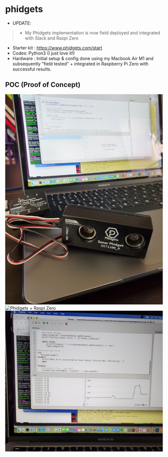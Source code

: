 # phidgets

- UPDATE:
>- My Phidgets implementation is now field deployed and integrated with Slack and Raspi Zero
- Starter kit : https://www.phidgets.com/start
- Codes: Python3 (I just love it!)
- Hardware : Initial setup & config done using my Macbook Air M1 and subsequently "field tested" + integrated in Raspberry Pi Zero with successful results.


## POC (Proof of Concept)

![Phidgets + Dev](https://github.com/bencarpena/phidgets/blob/main/_stage/20210115_141331.jpg)
![Phidgets + Raspi Zero](https://github.com/bencarpena/phidgets/blob/main/_stage/20210116_153324.jpg)
![Thonny](https://github.com/bencarpena/phidgets/blob/main/thonny-phidget.png)



